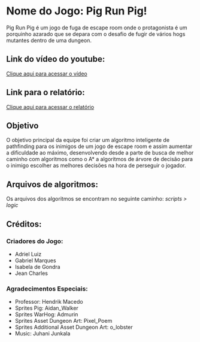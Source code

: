 # Nome do Jogo: Pig Run Pig!

Pig Run Pig é um jogo de fuga de escape room onde o protagonista é um porquinho azarado que se depara com o desafio de fugir de vários hogs mutantes dentro de uma dungeon.

## Link do vídeo do youtube:

[Clique aqui para acessar o vídeo](https://youtu.be/f6c4NTHd4TM?feature=shared)

## Link para o relatório:

[Clique aqui para acessar o relatório](https://docs.google.com/document/d/1110fM0jufx5qd0H5tfFx2UzLOSWxcoPhzXrBp5SY8ck/edit)

## Objetivo

O objetivo principal da equipe foi criar um algoritmo inteligente de pathfinding para os inimigos de um jogo de escape room e assim aumentar a dificuldade ao máximo, desenvolvendo desde a parte de busca de melhor caminho com algoritmos como o A* a algoritmos de árvore de decisão para o inimigo escolher as melhores decisões na hora de perseguir o jogador.

## Arquivos de algoritmos:

Os arquivos dos algoritmos se encontram no seguinte caminho: *scripts > logic*

## Créditos:
### Criadores do Jogo:
- Adriel Luiz
- Gabriel Marques
- Isabela de Gondra
- Jean Charles

### Agradecimentos Especiais:
- Professor: Hendrik Macedo
- Sprites Pig: Aidan_Walker
- Sprites WarHog:  Admurin
- Sprites Asset Dungeon Art: Pixel_Poem
- Sprites Additional Asset Dungeon Art: o_lobster
- Music: Juhani Junkala
